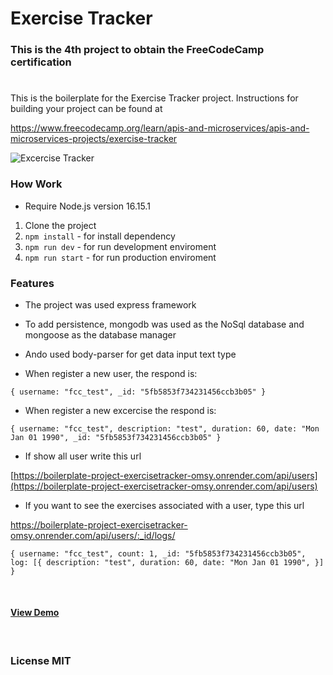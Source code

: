 # Exercise Tracker

### This is the 4th project to obtain the FreeCodeCamp certification

#

This is the boilerplate for the Exercise Tracker project. Instructions for building your project can be found at

https://www.freecodecamp.org/learn/apis-and-microservices/apis-and-microservices-projects/exercise-tracker

![Excercise Tracker](https://res.cloudinary.com/dulwtefos/image/upload/v1676225366/fcc-backend/project4_qtvhjp.jpg)

### How Work

- Require Node.js version 16.15.1

1. Clone the project
2. `npm install` - for install dependency
3. `npm run dev` - for run development enviroment
4. `npm run start` - for run production enviroment

### Features

- The project was used express framework

- To add persistence, mongodb was used as the NoSql database and mongoose as the database manager

- Ando used body-parser for get data input text type

- When register a new user, the respond is:

`{
  username: "fcc_test",
  _id: "5fb5853f734231456ccb3b05"
}`

- When register a new excercise the respond is:

`{
  username: "fcc_test",
  description: "test",
  duration: 60,
  date: "Mon Jan 01 1990",
  _id: "5fb5853f734231456ccb3b05"
}`

- If show all user write this url

[https://boilerplate-project-exercisetracker-omsy.onrender.com/api/users](https://boilerplate-project-exercisetracker-omsy.onrender.com/api/users)

- If you want to see the exercises associated with a user, type this url

https://boilerplate-project-exercisetracker-omsy.onrender.com/api/users/:_id/logs/

`{
  username: "fcc_test",
  count: 1,
  _id: "5fb5853f734231456ccb3b05",
  log: [{
    description: "test",
    duration: 60,
    date: "Mon Jan 01 1990",
  }]
}`

&nbsp;

#### [View Demo](https://boilerplate-project-exercisetracker-omsy.onrender.com/)

&nbsp;

### License MIT
